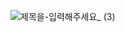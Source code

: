 ![제목을-입력해주세요_ (3)](https://github.com/user-attachments/assets/ee2f2069-17b2-4f2b-9fc0-02b4f7a9d4a5)

<!--
**harinme/harinme** is a ✨ _special_ ✨ repository because its `README.md` (this file) appears on your GitHub profile.

Here are some ideas to get you started:

- 🔭 I’m currently working on ...
- 🌱 I’m currently learning ...
- 👯 I’m looking to collaborate on ...
- 🤔 I’m looking for help with ...
- 💬 Ask me about ...
- 📫 How to reach me: ...
- 😄 Pronouns: ...
- ⚡ Fun fact: ...
-->
